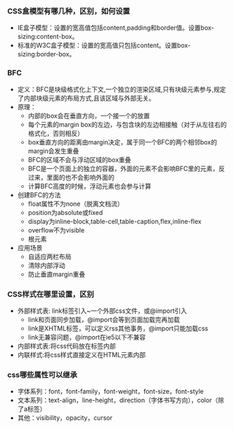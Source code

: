 ### CSS盒模型有哪几种，区别，如何设置

- IE盒子模型：设置的宽高值包括content,padding和border值。设置box-sizing:content-box。
- 标准的W3C盒子模型：设置的宽高值只包括content。设置box-sizing:border-box。

### BFC

- 定义：BFC是块级格式化上下文,一个独立的渲染区域,只有块级元素参与,规定了内部块级元素的布局方式,且该区域与外部无关。
- 原理：
  - 内部的box会在垂直方向，一个接一个的放置
  - 每个元素的margin box的左边，与包含块的左边相接触（对于从左往右的格式化，否则相反）
  - box垂直方向的距离由margin决定，属于同一个BFC的两个相邻box的margin会发生重叠
  - BFC的区域不会与浮动区域的box重叠
  - BFC是一个页面上的独立的容器，外面的元素不会影响BFC里的元素，反过来，里面的也不会影响外面的
  - 计算BFC高度的时候，浮动元素也会参与计算
- 创建BFC的方法
  - float属性不为none（脱离文档流）
  - position为absolute或fixed
  - display为inline-block,table-cell,table-caption,flex,inline-flex
  - overflow不为visible
  - 根元素
- 应用场景
  - 自适应两栏布局
  - 清除内部浮动 
  - 防止垂直margin重叠

### CSS样式在哪里设置，区别

- 外部样式表: link标签引入~一个外部css文件，或@import引入
  - link和页面同步加载，@import会等到页面加载完再加载
  - link是XHTML标签，可以定义rss其他事务，@import只能加载css
  - link无兼容问题，@import在ie5以下不兼容
- 内部样式表:将css代码放在<head>标签内部
- 内联样式:将css样式直接定义在HTML元素内部

### css哪些属性可以继承
- 字体系列：font，font-family，font-weight，font-size，font-style
- 文本系列：text-align，line-height，direction（字体书写方向），color（除了a标签）
- 其他：visibility，opacity，cursor





